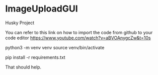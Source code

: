 # ImageUploadGUI
Husky Project

You can refer to this link on how to import the code from github to your code editor
https://www.youtube.com/watch?v=aBVOAnygcZw&t=10s

python3 -m venv venv
source venv/bin/activate

pip install -r requirements.txt

That should  help.
